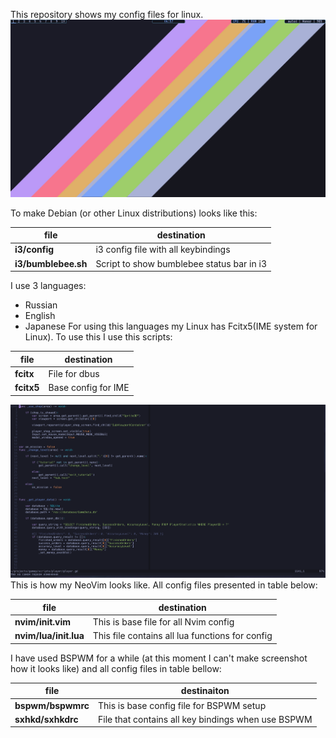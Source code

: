 This repository shows my config files for linux.
![Current WM](images/BSPWM_Desktop.png)

To make Debian (or other Linux distributions) looks like this:

| file                | destination                               |
| ------------------- | ----------------------------------------- |
| **i3/config**       | i3 config file with all keybindings       |
| **i3/bumblebee.sh** | Script to show bumblebee status bar in i3 |

I use 3 languages:
- Russian
- English
- Japanese
For using this languages my Linux has Fcitx5(IME system for Linux). To use this I use this scripts:

| file        | destination         |
| ----------- | ------------------- |
| **fcitx**  | File for dbus       |
| **fcitx5** | Base config for IME |

![Desktop Screenshot](./images/Nvim.png)
This is how my NeoVim looks like. All config files presented in table below:

| file                  | destination                                     |
| --------------------- | ----------------------------------------------- |
| **nvim/init.vim**     | This is base file for all Nvim config           |
| **nvim/lua/init.lua** | This file contains all lua functions for config |

I have used BSPWM for a while (at this moment I can't make screenshot how it looks like) and all config files in table bellow:

| file              | destinaiton                                        |
| ----------------- | -------------------------------------------------- |
| **bspwm/bspwmrc** | This is base config file for BSPWM setup           |
| **sxhkd/sxhkdrc** | File that contains all key bindings when use BSPWM |





